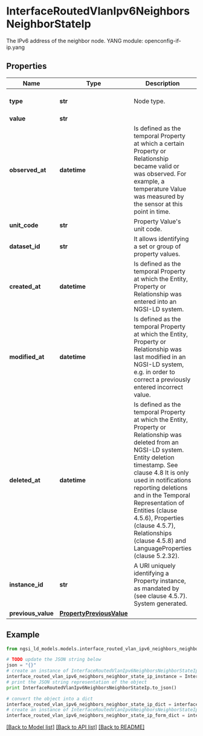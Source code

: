 # InterfaceRoutedVlanIpv6NeighborsNeighborStateIp

The IPv6 address of the neighbor node.  YANG module: openconfig-if-ip.yang 

## Properties

Name | Type | Description | Notes
------------ | ------------- | ------------- | -------------
**type** | **str** | Node type.  | [optional] [default to 'Property']
**value** | **str** |  | 
**observed_at** | **datetime** | Is defined as the temporal Property at which a certain Property or Relationship became valid or was observed. For example, a temperature Value was measured by the sensor at this point in time.  | [optional] 
**unit_code** | **str** | Property Value&#39;s unit code.  | [optional] 
**dataset_id** | **str** | It allows identifying a set or group of property values.  | [optional] 
**created_at** | **datetime** | Is defined as the temporal Property at which the Entity, Property or Relationship was entered into an NGSI-LD system.  | [optional] [readonly] 
**modified_at** | **datetime** | Is defined as the temporal Property at which the Entity, Property or Relationship was last modified in an NGSI-LD system, e.g. in order to correct a previously entered incorrect value.  | [optional] [readonly] 
**deleted_at** | **datetime** | Is defined as the temporal Property at which the Entity, Property or Relationship was deleted from an NGSI-LD system.  Entity deletion timestamp. See clause 4.8 It is only used in notifications reporting deletions and in the Temporal Representation of Entities (clause 4.5.6), Properties (clause 4.5.7), Relationships (clause 4.5.8) and LanguageProperties (clause 5.2.32).  | [optional] [readonly] 
**instance_id** | **str** | A URI uniquely identifying a Property instance, as mandated by (see clause 4.5.7). System generated.  | [optional] [readonly] 
**previous_value** | [**PropertyPreviousValue**](PropertyPreviousValue.md) |  | [optional] 

## Example

```python
from ngsi_ld_models.models.interface_routed_vlan_ipv6_neighbors_neighbor_state_ip import InterfaceRoutedVlanIpv6NeighborsNeighborStateIp

# TODO update the JSON string below
json = "{}"
# create an instance of InterfaceRoutedVlanIpv6NeighborsNeighborStateIp from a JSON string
interface_routed_vlan_ipv6_neighbors_neighbor_state_ip_instance = InterfaceRoutedVlanIpv6NeighborsNeighborStateIp.from_json(json)
# print the JSON string representation of the object
print InterfaceRoutedVlanIpv6NeighborsNeighborStateIp.to_json()

# convert the object into a dict
interface_routed_vlan_ipv6_neighbors_neighbor_state_ip_dict = interface_routed_vlan_ipv6_neighbors_neighbor_state_ip_instance.to_dict()
# create an instance of InterfaceRoutedVlanIpv6NeighborsNeighborStateIp from a dict
interface_routed_vlan_ipv6_neighbors_neighbor_state_ip_form_dict = interface_routed_vlan_ipv6_neighbors_neighbor_state_ip.from_dict(interface_routed_vlan_ipv6_neighbors_neighbor_state_ip_dict)
```
[[Back to Model list]](../README.md#documentation-for-models) [[Back to API list]](../README.md#documentation-for-api-endpoints) [[Back to README]](../README.md)


